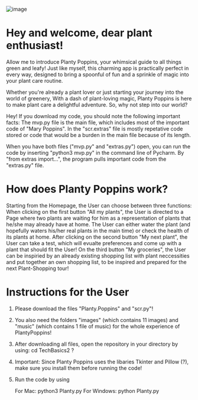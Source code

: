 ![image](https://github.com/isabellaniese/Isabella-niese-tbII-exam/assets/150139802/14c4ee8e-d6bb-4cc3-9037-1022d8fe3dde)

# Hey and welcome, dear plant enthusiast!

Allow me to introduce Planty Poppins, your whimsical guide to all things green and leafy! Just like myself, this charming app is practically perfect in every way, designed to bring a spoonful of fun and a sprinkle of magic into your plant care routine.

Whether you're already a plant lover or just starting your journey into the world of greenery, With a dash of plant-loving magic, Planty Poppins is here to make plant care a delightful adventure. So, why not step into our world?


Hey! If you download my code, you should note the following important facts: The mvp.py file is the main file, which includes most of the important code of "Mary Poppins". In the "scr.extras" file is mostly repetative code stored or code that would be a burden in the main file because of its length.

When you have both files ("mvp.py" and "extras.py") open, you can run the code by inserting "python3 mvp.py" in the command line of Pycharm. By "from extras import...", the program pulls important code from the "extras.py" file.

# How does Planty Poppins work?

Starting from the Homepage, the User can choose between three functions: When clicking on the first button "All my plants", the User is directed to a Page where two plants are waiting for him as a representation of plants that he/she may already have at home. The User can either water the plant (and hopefully waters his/her real plants in the main time) or check the health of its plants at home. After clicking on the second button "My next plant", the User can take a test, which will evualte preferences and come up with a plant that should fit the User! On the third button "My groceries", the User can be inspiried by an already existing shopping list with plant neccessities and put together an own shopping list, to be inspired and prepared for the next Plant-Shopping tour!

# Instructions for the User

1. Please download the files "Planty.Poppins" and "scr.py"!
2. You also need the folders "images" (which contains 11 images) and "music" (which contains 1 file of music) for the whole experience of PlantyPoppins!
3. After downloading all files, open the repository in your directory by using:
   cd TechBasics2 ?

4. Important: Since Planty Poppins uses the libaries Tkinter and Pillow (?), make sure you install them before running the code!
5. Run the code by using

   For Mac: python3 Planty.py
   For Windows: python Planty.py
